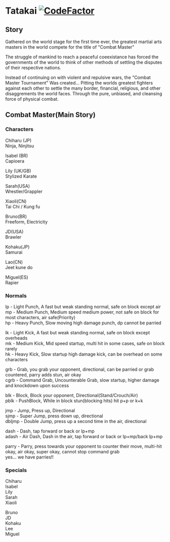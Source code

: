 # Tatakai [![CodeFactor](https://www.codefactor.io/repository/github/calexil/tatakai/badge)](https://www.codefactor.io/repository/github/calexil/tatakai) 

## Story
Gathered on the world stage for the first time ever, the greatest martial arts masters in the world compete for the title of "Combat Master"

The struggle of mankind to reach a peaceful coeexistance has forced the governments of the world to think of other methods of settling the disputes of their respective nations.

Instead of continuing on with violent and repulsive wars, the "Combat Master Tournament" Was created... Pitting the worlds greatest fighters against each other to settle the many border, financial, religious, and other disaggrements the world faces. Through the pure, unbiased, and cleansing force of physical combat.

## Combat Master(Main Story)

### Characters
Chiharu (JP)  
Ninja, Ninjitsu

Isabel (BR)  
Capioera

Lily (UK/GB)  
Stylized Karate

Sarah(USA)  
Wrestler/Grappler

Xiaoli(CN)  
Tai Chi / Kung fu

Bruno(BR)  
Freeform, Electricity 

JD(USA)  
Brawler

Kohaku(JP)  
Samurai

Lao(CN)  
Jeet kune do

Miguel(ES)  
Rapier

### Normals
lp - Light Punch, A fast but weak standing normal, safe on block except air  
mp - Medium Punch, Medium speed medium power, not safe on block for most characters, air safe(Priority)  
hp - Heavy Punch, Slow moving high damage punch, dp cannot be parried  

lk - Light Kick, A fast but weak standing normal, safe on block except overheads  
mk - Medium Kick, Mid speed startup, multi hit in some cases, safe on block rarely  
hk - Heavy Kick, Slow startup high damage kick, can be overhead on some characters  

grb - Grab, you grab your opponent, directional, can be parried or grab countered, parry adds stun, air okay  
cgrb - Command Grab, Uncounterable Grab, slow startup, higher damage and knockdown upon success  

blk - Block, Block your opponent, Directional(Stand/Crouch/Air)  
pblk - PushBlock, While in block stun(blocking hits) hit p+p or k+k  

jmp - Jump, Press up, Directional  
sjmp - Super Jump, press down up, directional  
dbljmp - Double Jump, press up a second time in the air, directional  

dash - Dash, tap forward or back or lp+mp  
adash - Air Dash, Dash in the air, tap forward or back or lp+mp/back lp+mp  

parry - Parry, press towards your opponent to counter their move, multi-hit okay, air okay, super okay, cannot stop command grab  
yes... we have parries!!

### Specials
Chiharu  
Isabel  
Lily  
Sarah  
Xiaoli  

Bruno  
JD  
Kohaku  
Lee  
Miguel  
